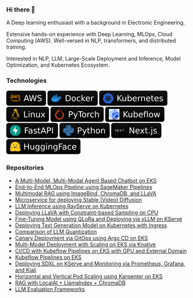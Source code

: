 ### Hi there 👋
A Deep learning enthusiast with a background in Electronic Engineering.


Extensive hands-on experience with Deep Learning, MLOps, Cloud Computing (AWS). Well-versed in NLP, transformers, and distributed training.

Interested in NLP, LLM, Large-Scale Deployment and Inference, Model Optimization, and Kubernetes Ecosystem.

### Technologies

![AWS](https://github.com/mmgxa/mmgxa/raw/main/images/AWS.svg)
![Docker](https://github.com/mmgxa/mmgxa/raw/main/images/Docker.svg)
![Kubernetes](https://github.com/mmgxa/mmgxa/raw/main/images/Kubernetes.svg)
![Linux](https://github.com/mmgxa/mmgxa/raw/main/images/Linux.svg)
![PyTorch](https://github.com/mmgxa/mmgxa/raw/main/images/PyTorch.svg)
![KubeFlow](https://github.com/mmgxa/mmgxa/raw/main/images/Kubeflow.svg)
![FastAPI](https://github.com/mmgxa/mmgxa/raw/main/images/FastAPI.svg)
![Python](https://github.com/mmgxa/mmgxa/raw/main/images/Python.svg)
![Nextjs](https://github.com/mmgxa/mmgxa/raw/main/images/Next.svg)
![HuggingFace](https://github.com/mmgxa/mmgxa/raw/main/images/HuggingFace1.svg)


### Repositories
- [A Multi-Model, Multi-Modal Agent Based Chatbot on EKS](https://github.com/mmgxa/llm_lmm_chatbot)
- [End-to-End MLOps Pipeline using SageMaker Pipelines](https://github.com/mmgxa/mlops_sagemaker)
- [Multimodal RAG using ImageBind, ChromaDB, and LLaVA](https://github.com/mmgxa/multimodal_rag)
- [Microservice for deploying Stable (Video) Diffusion](https://github.com/mmgxa/micro_svd)
- [LLM Inference using RayServe on Kubernetes](https://github.com/mmgxa/rayserve)
- [Deploying LLaVA with Constraint-based Sampling on CPU](https://github.com/mmgxa/llava_llama_gbnf)
- [Fine-Tuning Model using QLoRa and Deploying via vLLM on KServe](https://github.com/mmgxa/chat_llm_ft_kserve)
- [Deploying Text Generation Model on Kubernetes with Ingress](https://github.com/mmgxa/llm_deploy_k8s)
- [Comparison of LLM Quantization](https://github.com/mmgxa/E3_S24)
- [Canary Deployment via GitOps using Argo CD on EKS](https://github.com/mmgxa/E3_S23)
- [Multi-Model Deployment with Scaling on EKS via Knative](https://github.com/mmgxa/E3_S22)
- [CI/CD with Kubeflow Pipelines on EKS with GPU and External Domain](https://github.com/mmgxa/kubeflow_cicd_eks)
- [Kubeflow Pipelines on EKS](https://github.com/mmgxa/E3_S20)
- [Deploying SDXL on KServe and Monitoring via Prometheus, Grafana, and Kiali](https://github.com/mmgxa/E3_S19)
- [Horizontal and Vertical Pod Scaling using Karpenter on EKS](https://github.com/mmgxa/E3_S18)
- [RAG with LocalAI + LlamaIndex + ChromaDB](https://github.com/mmgxa/llamaindex_rag)
- [LLM Evaluation Frameworks](https://github.com/mmgxa/llm_eval)
<!--
**mmgxa/mmgxa** is a ✨ _special_ ✨ repository because its `README.md` (this file) appears on your GitHub profile.

Here are some ideas to get you started:

- 🔭 I’m currently working on ...
- 🌱 I’m currently learning ...
- 👯 I’m looking to collaborate on ...
- 🤔 I’m looking for help with ...
- 💬 Ask me about ...
- 📫 How to reach me: ...
- 😄 Pronouns: ...
- ⚡ Fun fact: ...
-->
